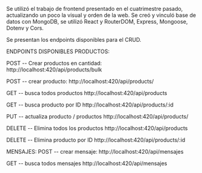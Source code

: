 Se utilizó el trabajo de frontend presentado en el cuatrimestre pasado, actualizando un poco la visual y orden de la web.
Se creó y vinculó base de datos con MongoDB, se utilizó React y RouterDOM, Express, Mongoose, Dotenv y Cors.

Se presentan los endpoints disponibles para el CRUD.

ENDPOINTS DISPONIBLES
PRODUCTOS:

POST -- Crear productos en cantidad:
http://localhost:420/api/products/bulk

POST -- crear producto:
http://localhost:420/api/products/

GET -- busca todos productos
http://localhost:420/api/products

GET -- busca producto por ID
http://localhost:420/api/products/:id

PUT -- actualiza producto / productos
http://localhost:420/api/products/

DELETE --   Elimina todos los productos
http://localhost:420/api/products

DELETE -- Elimina producto por ID
http://localhost:420/api/products/:id


MENSAJES:
POST -- crear mensaje:
http://localhost:420/api/mensajes

GET -- busca todos mensajes
http://localhost:420/api/mensajes


